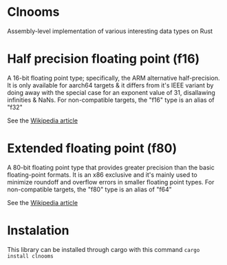 # Clnooms
Assembly-level implementation of various interesting data types on Rust

# Half precision floating point (f16)

A 16-bit floating point type; specifically, the ARM alternative half-precision.
It is only available for aarch64 targets & it differs from it's IEEE variant by doing away with the special case for an exponent value of 31, disallawing infinities & NaNs.
For non-compatible targets, the "f16" type is an alias of "f32"

See the <a href="https://en.wikipedia.org/wiki/Half-precision_floating-point_format">Wikipedia article</a>

# Extended floating point (f80)

A 80-bit floating point type that provides greater precision than the basic floating-point formats.
It is an x86 exclusive and it's mainly used to minimize roundoff and overflow errors in smaller floating point types.
For non-compatible targets, the "f80" type is an alias of "f64"

See the <a href="https://en.wikipedia.org/wiki/Extended_precision">Wikipedia article</a>

# Instalation
This library can be installed through cargo with this command
```cargo install clnooms```